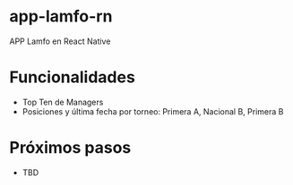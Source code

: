 # app-lamfo-rn
APP Lamfo en React Native

# Funcionalidades
- Top Ten de Managers
- Posiciones y última fecha por torneo: Primera A, Nacional B, Primera B

# Próximos pasos
-  TBD
